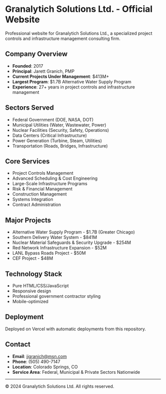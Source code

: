 # Granalytich Solutions Ltd. - Official Website

Professional website for Granalytich Solutions Ltd., a specialized project controls and infrastructure management consulting firm.

## Company Overview

- **Founded**: 2017
- **Principal**: Jarett Granich, PMP
- **Current Projects Under Management**: $413M+
- **Largest Program**: $1.7B Alternative Water Supply Program
- **Experience**: 27+ years in project controls and infrastructure management

## Sectors Served

- Federal Government (DOE, NASA, DOT)
- Municipal Utilities (Water, Wastewater, Power)
- Nuclear Facilities (Security, Safety, Operations)
- Data Centers (Critical Infrastructure)
- Power Generation (Turbine, Steam, Utilities)
- Transportation (Roads, Bridges, Infrastructure)

## Core Services

- Project Controls Management
- Advanced Scheduling & Cost Engineering
- Large-Scale Infrastructure Programs
- Risk & Financial Management
- Construction Management
- Systems Integration
- Contract Administration

## Major Projects

- Alternative Water Supply Program - $1.7B (Greater Chicago)
- Southern Delivery Water System - $841M
- Nuclear Material Safeguards & Security Upgrade - $254M
- Red Network Infrastructure Expansion - $52M
- LANL Bypass Roads Project - $50M
- CEF Project - $48M

## Technology Stack

- Pure HTML/CSS/JavaScript
- Responsive design
- Professional government contractor styling
- Mobile-optimized

## Deployment

Deployed on Vercel with automatic deployments from this repository.

## Contact

- **Email**: jjgranich@msn.com
- **Phone**: (505) 490-7147
- **Location**: Colorado Springs, CO
- **Service Area**: Federal, Municipal & Private Sectors Nationwide

---

© 2024 Granalytich Solutions Ltd. All rights reserved.